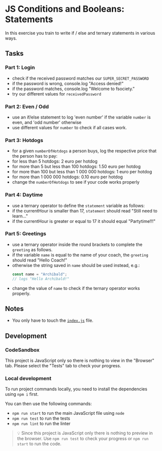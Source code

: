 # JS Conditions and Booleans: Statements

In this exercise you train to write if / else and ternary statements in various ways.

## Tasks

### Part 1: Login

- check if the received password matches our `SUPER_SECRET_PASSWORD`
- if the password is wrong, console.log "Access denied!"
- if the password matches, console.log "Welcome to fsociety."
- try our different values for `receivedPassword`

### Part 2: Even / Odd

- use an if/else statement to log 'even number' if the variable `number` is even, and 'odd number' otherwise
- use different values for `number` to check if all cases work.

### Part 3: Hotdogs

- for a given `numberOfHotdogs` a person buys, log the respective price that the person has to pay:
- for less than 5 hotdogs: 2 euro per hotdog
- for more than 5 but less than 100 hotdogs: 1.50 euro per hotdog
- for more than 100 but less than 1 000 000 hotdogs: 1 euro per hotdog
- for more than 1 000 000 hotdogs: 0.10 euro per hotdog
- change the `numberOfHotdogs` to see if your code works properly

### Part 4: Daytime

- use a ternary operator to define the `statement` variable as follows:
- if the currentHour is smaller than 17, `statement` should read "Still need to learn..."
- if the currentHour is greater or equal to 17 it should equal "Partytime!!!"

### Part 5: Greetings

- use a ternary operator inside the round brackets to complete the `greeting` as follows.
- if the variable `name` is equal to the name of your coach, the `greeting` should read "Hello Coach!"
- otherwise the string saved in `name` should be used instead, e.g.:
  ```js
  const name = "Archibald";
  // logs "Hello Archibald!"
  ```
- change the value of `name` to check if the ternary operator works properly.

## Notes

- You only have to touch the [`index.js`](./index.js) file.

## Development

### CodeSandbox

This project is JavaScript only so there is nothing to view in the "Browser" tab. Please select the "Tests" tab to check your progress.

### Local development

To run project commands locally, you need to install the dependencies using `npm i` first.

You can then use the following commands:

- `npm run start` to run the main JavaScript file using `node`
- `npm run test` to run the tests
- `npm run lint` to run the linter

> 💡 Since this project is JavaScript only there is nothing to preview in the browser. Use `npm run test` to check your progress or `npm run start` to run the code.

